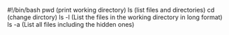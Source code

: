 #!/bin/bash
pwd (print working directory)
ls (list files and directories)
cd (change dirctory)
ls -l (List the files in the working directory in long format)
ls -a (List all files including the hidden ones)
